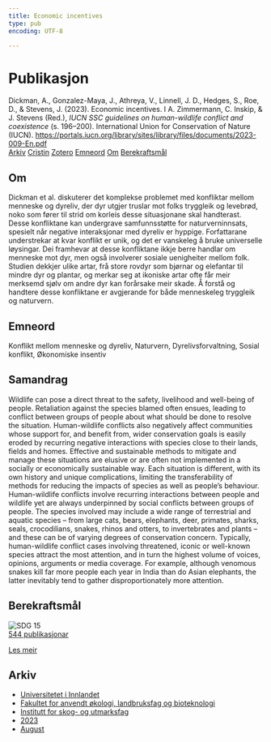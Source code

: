 ```yaml
---
title: Economic incentives
type: pub
encoding: UTF-8

---
```

<h1>Publikasjon</h1>
<article id="csl-bib-container-JXXNCBQV" class="csl-bib-container">
  <div class="csl-bib-body"> <div class="csl-entry">Dickman, A., Gonzalez-Maya, J., Athreya, V., Linnell, J. D., Hedges, S., Roe, D., &#38; Stevens, J. (2023). Economic incentives. I A. Zimmermann, C. Inskip, &#38; J. Stevens (Red.), <i>IUCN SSC guidelines on human-wildlife conflict and coexistence</i> (s. 196–200). International Union for Conservation of Nature (IUCN). <a href="https://portals.iucn.org/library/sites/library/files/documents/2023-009-En.pdf">https://portals.iucn.org/library/sites/library/files/documents/2023-009-En.pdf</a></div> </div>
  <div class="csl-bib-buttons">
    <a href="#taxonomy-article-JXXNCBQV" alt="archive" class="csl-bib-button">Arkiv</a>
    <a href="https://app.cristin.no/results/show.jsf?id=2169063" alt="Cristin" class="csl-bib-button">Cristin</a>
    <a href="http://zotero.org/groups/5881554/items/JXXNCBQV" alt="Zotero" class="csl-bib-button">Zotero</a>
    <a href="#keywords-article-JXXNCBQV" alt="keywords" class="csl-bib-button">Emneord</a>
    <a href="#about-article-JXXNCBQV" alt="about_pub" class="csl-bib-button">Om</a>
    <a href="#sdg-article-JXXNCBQV" alt="sdg" class="csl-bib-button">Berekraftsmål</a>
  </div>
  <div id="csl-bib-meta-container-JXXNCBQV"></div>
</article>
<div id="csl-bib-meta-JXXNCBQV" class="csl-bib-meta">
  <article id="about-article-JXXNCBQV" class="about_pub-article">
    <h1>Om</h1>
    Dickman et al. diskuterer det komplekse problemet med konfliktar mellom menneske og dyreliv, der dyr utgjer truslar mot folks tryggleik og levebrød, noko som fører til strid om korleis desse situasjonane skal handterast. Desse konfliktane kan undergrave samfunnsstøtte for naturverninnsats, spesielt når negative interaksjonar med dyreliv er hyppige. Forfattarane understrekar at kvar konflikt er unik, og det er vanskeleg å bruke universelle løysingar. Dei framhevar at desse konfliktane ikkje berre handlar om menneske mot dyr, men også involverer sosiale uenigheiter mellom folk. Studien dekkjer ulike artar, frå store rovdyr som bjørnar og elefantar til mindre dyr og plantar, og merkar seg at ikoniske artar ofte får meir merksemd sjølv om andre dyr kan forårsake meir skade. Å forstå og handtere desse konfliktane er avgjerande for både menneskeleg tryggleik og naturvern.
  </article>
  <article id="keywords-article-JXXNCBQV" class="keywords-article">
    <h1>Emneord</h1>
    Konflikt mellom menneske og dyreliv, Naturvern, Dyrelivsforvaltning, Sosial konflikt, Økonomiske insentiv
  </article>
  <article id="abstract-article-JXXNCBQV" class="abstract-article">
    <h1>Samandrag</h1>
    Wildlife can pose a direct threat to the safety, livelihood and well-being of people. Retaliation against  the species blamed often ensues, leading to conflict between groups of people about what should be  done to resolve the situation. Human-wildlife conflicts also negatively affect communities whose support for, and benefit from, wider conservation goals is easily eroded by recurring negative interactions with species close to their lands, fields and homes. Effective and sustainable methods to mitigate and manage these situations are elusive or are often not implemented in a socially or  
economically sustainable way. Each situation is different, with its own history and unique complications, limiting the transferability of methods for reducing the impacts of species as well as people’s behaviour. 
Human-wildlife conflicts involve recurring interactions between people and wildlife yet are always underpinned by social conflicts between groups of people. The species involved may include a wide range of terrestrial and aquatic species – from large cats, bears, elephants, deer, primates, sharks, seals, crocodilians, snakes, rhinos and otters, to invertebrates and plants – and these can be of varying degrees of conservation concern. Typically, human-wildlife conflict cases involving threatened, iconic or well-known species attract the most attention, and in turn the highest volume of voices, opinions, arguments or media coverage. For example, although venomous snakes kill far more people each year in India than do Asian elephants, the latter inevitably tend to gather disproportionately more attention.
  </article>
  <article id="sdg-article-JXXNCBQV" class="sdg-article">
    <h1>Berekraftsmål</h1>
    <div class="sdg-container"><div id="sdg15" class="sdg">
        <img src="{{< params subfolder >}}images/sdg/sdg15_nn.png" class="image" alt="SDG 15">
        <div class="sdg-overlay">
          <a href="{{< params subfolder >}}nn/archive/?sdg=15#archive" class="sdg-publication-count"><span>544</span> publikasjonar</a>
          <p><a href="https://fn.no/om-fn/fns-baerekraftsmaal/livet-paa-land?lang=nno-NO" class="sdg-read-more">Les meir</a></p>
        </div>
      </div></div>
  </article>
  <article id="taxonomy-article-JXXNCBQV" class="taxonomy-article">
    <h1>Arkiv</h1>
    <ul>
      <li><a href="{{< params subfolder >}}nn/archive/?key=3DCRN523">Universitetet i Innlandet</a></li>
      <li><a href="{{< params subfolder >}}nn/archive/?key=T77LXH6D">Fakultet for anvendt økologi, landbruksfag og bioteknologi</a></li>
      <li><a href="{{< params subfolder >}}nn/archive/?key=7TRARPE3">Institutt for skog- og utmarksfag</a></li>
      <li><a href="{{< params subfolder >}}nn/archive/?key=WXLLSUEU">2023</a></li>
      <li><a href="{{< params subfolder >}}nn/archive/?key=HN7NQVIT">August</a></li>
    </ul>
  </article>
</div>
